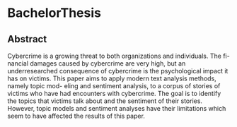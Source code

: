 # BachelorThesis

## Abstract
Cybercrime is a growing threat to both organizations and individuals. The fi-
nancial damages caused by cybercrime are very high, but an underresearched
consequence of cybercrime is the psychological impact it has on victims.
This paper aims to apply modern text analysis methods, namely topic mod-
eling and sentiment analysis, to a corpus of stories of victims who have had
encounters with cybercrime. The goal is to identify the topics that victims
talk about and the sentiment of their stories. However, topic models and
sentiment analyses have their limitations which seem to have affected the
results of this paper.
